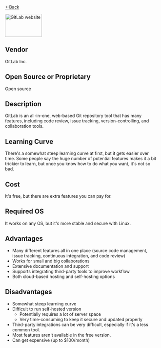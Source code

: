 <a href="readme.md"><-Back</a>

<a href="https://about.gitlab.com/"><img src= "https://th.bing.com/th/id/R.86ec19e4be82a5b0a590ae8ce076401a?rik=CvQdJhDFDDsNmQ&pid=ImgRaw&r=0" alt="GitLab website" width=120px height=75px align="middle"/></a>

## Vendor
GitLab Inc.

## Open Source or Proprietary
Open source

## Description
GitLab is an all-in-one, web-based Git repository tool that has many features, including code review, issue tracking, version-controlling, and collaboration tools. 

## Learning Curve
There's a somewhat steep learning curve at first, but it gets easier over time. Some people say the huge number of potential features makes it a bit trickier to learn, but once you know how to do what you want, it's not so bad.

## Cost
It's free, but there are extra features you can pay for.

## Required OS
It works on any OS, but it's more stable and secure with Linux.

## Advantages
- Many different features all in one place (source code management, issue tracking, continuous integration, and code review)
- Works for small and big collaborations
- Extensive documentation and support
- Supports integrating third-party tools to improve workflow
- Both cloud-based hosting and self-hosting options

## Disadvantages
- Somewhat steep learning curve
- Difficult to run self-hosted version
  - Potentially requires a lot of server space
  - Very time-consuming to keep it secure and updated properly
- Third-party integrations can be very difficult, especially if it's a less common tool.
- Most features aren't available in the free version.
- Can get expensive (up to $100/month)


